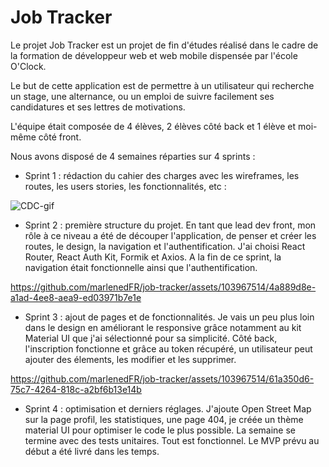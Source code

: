 # Job Tracker

Le projet Job Tracker est un projet de fin d'études réalisé dans le cadre de la formation de développeur web et web mobile dispensée par l'école O'Clock.

Le but de cette application est de permettre à un utilisateur qui recherche un stage, une alternance, ou un emploi de suivre facilement ses candidatures et ses lettres de motivations.

L'équipe était composée de 4 élèves, 2 élèves côté back et 1 élève et moi-même côté front.

Nous avons disposé de 4 semaines réparties sur 4 sprints :

- Sprint 1 : rédaction du cahier des charges avec les wireframes, les routes, les users stories, les fonctionnalités, etc :

![CDC-gif](https://user-images.githubusercontent.com/103967514/236640381-728ecb71-5ad0-4010-ab95-e5c58ff0ab8c.gif)

- Sprint 2 : première structure du projet. En tant que lead dev front, mon rôle à ce niveau a été de découper l'application, de penser et créer les routes, le design, la navigation et l'authentification. J'ai choisi React Router, React Auth Kit, Formik et Axios. A la fin de ce sprint, la navigation était fonctionnelle ainsi que l'authentification.

https://github.com/marlenedFR/job-tracker/assets/103967514/4a889d8e-a1ad-4ee8-aea9-ed03971b7e1e


- Sprint 3 : ajout de pages et de fonctionnalités. Je vais un peu plus loin dans le design en améliorant le responsive grâce notamment au kit Material UI que j'ai sélectionné pour sa simplicité. Côté back, l'inscription fonctionne et grâce au token récupéré, un utilisateur peut ajouter des élements, les modifier et les supprimer.

https://github.com/marlenedFR/job-tracker/assets/103967514/61a350d6-75c7-4264-818c-a2bf6b13e14b

- Sprint 4 : optimisation et derniers réglages. J'ajoute Open Street Map sur la page profil, les statistiques, une page 404, je créée un thème material UI pour optimiser le code le plus possible. La semaine se termine avec des tests unitaires. Tout est fonctionnel. Le MVP prévu au début a été livré dans les temps. 



